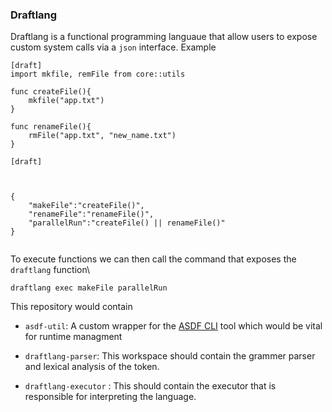### Draftlang

Draftlang is a functional programming languaue that allow users to expose custom system calls via a `json` interface. Example

```
[draft]
import mkfile, remFile from core::utils

func createFile(){
    mkfile("app.txt")
}

func renameFile(){
    rmFile("app.txt", "new_name.txt")
}

[draft]



{
    "makeFile":"createFile()",
    "renameFile":"renameFile()",
    "parallelRun":"createFile() || renameFile()"
}


```

To execute functions we can then call the command that exposes the `draftlang` function\

`draftlang exec makeFile parallelRun`

This repository would contain
- `asdf-util`: A custom wrapper for the [ASDF CLI](https://asdf-vm.com/) tool which would be vital for runtime managment

- `draftlang-parser`: This workspace should contain the grammer parser and lexical analysis of the token.

- `draftlang-executor` : This should contain the executor that is responsible for interpreting the language. 